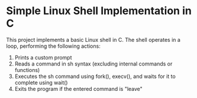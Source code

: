 # Simple Linux Shell Implementation in C

This project implements a basic Linux shell in C. The shell operates in a loop, performing the following actions:

1. Prints a custom prompt
2. Reads a command in sh syntax (excluding internal commands or functions)
3. Executes the sh command using fork(), execv(), and waits for it to complete using wait()
4. Exits the program if the entered command is "leave"
